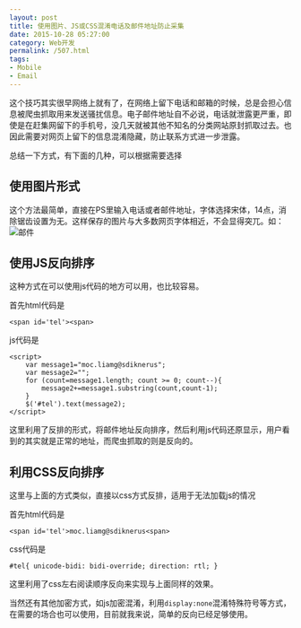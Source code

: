 ```yaml
---
layout: post
title: 使用图片、JS或CSS混淆电话及邮件地址防止采集
date: 2015-10-28 05:27:00
category: Web开发
permalink: /507.html
tags:
- Mobile
- Email
---
```


<!--markdown-->这个技巧其实很早网络上就有了，在网络上留下电话和邮箱的时候，总是会担心信息被爬虫抓取用来发送骚扰信息。电子邮件地址自不必说，电话就泄露更严重，即使是在赶集网留下的手机号，没几天就被其他不知名的分类网站原封抓取过去。也因此需要对网页上留下的信息混淆隐藏，防止联系方式进一步泄露。

总结一下方式，有下面的几种，可以根据需要选择

使用图片形式
-----------
这个方法最简单，直接在PS里输入电话或者邮件地址，字体选择宋体，14点，消除锯齿设置为无。这样保存的图片与大多数网页字体相近，不会显得突兀。如：![邮件][1]

使用JS反向排序
---------------
这种方式在可以使用js代码的地方可以用，也比较容易。

首先html代码是

    <span id='tel'><span>

js代码是

	<script>
		var message1="moc.liamg@sdiknerus";
		var message2="";
		for (count=message1.length; count >= 0; count--){
			message2+=message1.substring(count,count-1);
		}
		$('#tel').text(message2);
	</script>

这里利用了反排的形式，将邮件地址反向排序，然后利用js代码还原显示，用户看到的其实就是正常的地址，而爬虫抓取的则是反向的。

利用CSS反向排序
--------------
这里与上面的方式类似，直接以css方式反排，适用于无法加载js的情况

首先html代码是

    <span id='tel'>moc.liamg@sdiknerus<span>

css代码是

    #tel{ unicode-bidi: bidi-override; direction: rtl; }

这里利用了css左右阅读顺序反向来实现与上面同样的效果。

当然还有其他加密方式，如js加密混淆，利用`display:none`混淆特殊符号等方式，在需要的场合也可以使用，目前就我来说，简单的反向已经足够使用。



  [1]: https://static.ktsee.com/s1/2016/07/JHwlFM4.png